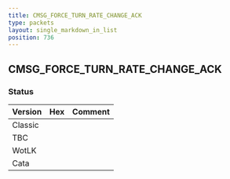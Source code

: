 ```yaml
---
title: CMSG_FORCE_TURN_RATE_CHANGE_ACK
type: packets
layout: single_markdown_in_list
position: 736
---
```


## CMSG_FORCE_TURN_RATE_CHANGE_ACK

### Status

Version | Hex | Comment
---------- | ---------- | ---------- 
Classic |  |  
TBC |  |  
WotLK |  |  
Cata |  |  
